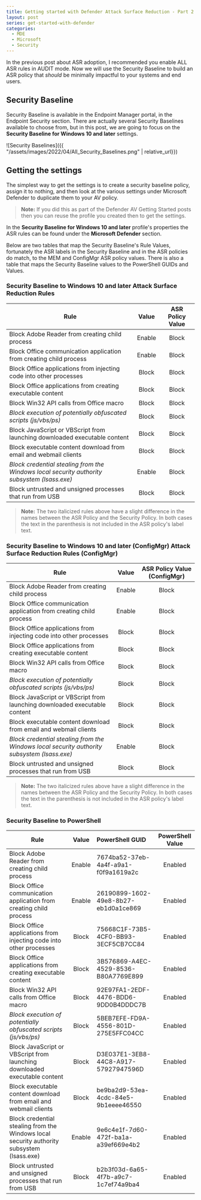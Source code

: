 ```yaml
---
title: Getting started with Defender Attack Surface Reduction - Part 2
layout: post
series: get-started-with-defender
categories:
  - MDE
  - Microsoft
  - Security
---
```

In the previous post about ASR adoption, I recommended you enable ALL ASR rules in AUDIT mode.  Now we will use the Security Baseline to build an ASR policy that *should* be minimally impactful to your systems and end users.
<!--more-->

## Security Baseline
Security Baseline is available in the Endpoint Manager portal, in the Endpoint Security section.  There are actually several Security Baselines available to choose from, but in this post, we are going to focus on the **Security Baseline for Windows 10 and later** settings. 

![Security Baselines]({{ "/assets/images/2022/04/All_Security_Baselines.png" | relative_url}})

## Getting the settings
The simplest way to get the settings is to create a security baseline policy, assign it to nothing, and then look at the various settings under Microsoft Defender to duplicate them to your AV policy. 

> **Note:** If you did this as part of the Defender AV Getting Started posts then you can reuse the profile you created then to get the settings.

In the **Security Baseline for Windows 10 and later** profile's properties the ASR rules can be found under the **Microsoft Defender** section.

Below are two tables that map the Security Baseline's Rule Values, fortunately the ASR labels in the Security Baseline and in the ASR policies do match, to the MEM and ConfigMgr ASR policy values. There is also a table that maps the Security Baseline values to the PowerShell GUIDs and Values. 

### Security Baseline to Windows 10 and later Attack Surface Reduction Rules

| Rule | Value | ASR Policy Value |
|---|:---:|:---:|
| Block Adobe Reader from creating child process| Enable | Block |
| Block Office communication application from creating child process | Enable | Block |
| Block Office applications from injecting code into other processes | Block | Block |
| Block Office applications from creating executable content | Block | Block |
| Block Win32 API calls from Office macro | Block | Block |
| *Block execution of potentially obfuscated scripts (js/vbs/ps)* | Block | Block |
| Block JavaScript or VBScript from launching downloaded executable content | Block | Block |
| Block executable content download from email and webmail clients | Block | Block |
| *Block credential stealing from the Windows local security authority subsystem (lsass.exe)* | Enable | Block |
| Block untrusted and unsigned processes that run from USB | Block | Block |


> **Note:** The two italicized rules above have a slight difference in the names between the ASR Policy and the Security Policy.  In both cases the text in the parenthesis is not included in the ASR policy's label text.


### Security Baseline to Windows 10 and later (ConfigMgr) Attack Surface Reduction Rules (ConfigMgr)

| Rule | Value | ASR Policy Value (ConfigMgr) |
|---|:---:|:---:|
| Block Adobe Reader from creating child process| Enable | Block |
| Block Office communication application from creating child process | Enable | Block |
| Block Office applications from injecting code into other processes | Block | Block |
| Block Office applications from creating executable content | Block | Block |
| Block Win32 API calls from Office macro | Block | Block |
| *Block execution of potentially obfuscated scripts (js/vbs/ps)* | Block | Block |
| Block JavaScript or VBScript from launching downloaded executable content  | Block | Block |
| Block executable content download from email and webmail clients | Block | Block |
| *Block credential stealing from the Windows local security authority subsystem (lsass.exe)* | Enable | Block |
| Block untrusted and unsigned processes that run from USB | Block | Block |


> **Note:** The two italicized rules above have a slight difference in the names between the ASR Policy and the Security Policy.  In both cases the text in the parenthesis is not included in the ASR policy's label text.


### Security Baseline to PowerShell

| Rule | Value | PowerShell GUID | PowerShell Value |
|---|:---:|:---|:---:|
| Block Adobe Reader from creating child process| Enable | 7674ba52-37eb-4a4f-a9a1-f0f9a1619a2c | Enabled |
| Block Office communication application from creating child process | Enable | 26190899-1602-49e8-8b27-eb1d0a1ce869 | Enabled |
| Block Office applications from injecting code into other processes|Block|75668C1F-73B5-4CF0-BB93-3ECF5CB7CC84 | Enabled |
| Block Office applications from creating executable content | Block | 3B576869-A4EC-4529-8536-B80A7769E899 | Enabled |
| Block Win32 API calls from Office macro | Block | 92E97FA1-2EDF-4476-BDD6-9DD0B4DDDC7B | Enabled |
| *Block execution of potentially obfuscated scripts (js/vbs/ps)* | Block | 5BEB7EFE-FD9A-4556-801D-275E5FFC04CC | Enabled |
| Block JavaScript or VBScript from launching downloaded executable content  | Block | D3E037E1-3EB8-44C8-A917-57927947596D | Enabled |
| Block executable content download from email and webmail clients | Block | be9ba2d9-53ea-4cdc-84e5-9b1eeee46550 | Enabled |
| Block credential stealing from the Windows local security authority subsystem (lsass.exe) | Enable | 9e6c4e1f-7d60-472f-ba1a-a39ef669e4b2 | Enabled |
| Block untrusted and unsigned processes that run from USB | Block | b2b3f03d-6a65-4f7b-a9c7-1c7ef74a9ba4 | Enabled |